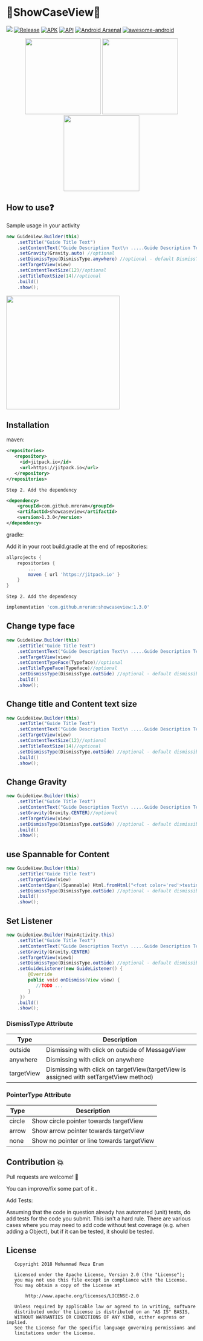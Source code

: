 # :flashlight:ShowCaseView:flashlight:
[![](https://jitpack.io/v/TKshadow018/ShowCaseView.svg)](https://jitpack.io/#TKshadow018/ShowCaseView)
[![Release](https://jitpack.io/v/mreram/ShowCaseView.svg)](https://jitpack.io/#mreram/ShowCaseView)
[![APK](https://img.shields.io/badge/APK-Demo-brightgreen.svg)](https://github.com/mreram/ShowCaseView/raw/master/demo-flatShowCaseView.apk)
[![API](https://img.shields.io/badge/API-11%2B-brightgreen.svg?style=flat)](https://android-arsenal.com/api?level=11) [![Android Arsenal](https://img.shields.io/badge/Android%20Arsenal-FlatShowCaseView-brightgreen.svg?style=flat)](https://android-arsenal.com/details/1/6713)
[![awesome-android](https://cdn.rawgit.com/sindresorhus/awesome/d7305f38d29fed78fa85652e3a63e154dd8e8829/media/badge.svg)](https://github.com/JStumpp/awesome-android#gui)

<p align="center">
<img src="./screenshots/Screenshot_2018-01-24-16-41-38.png" width="200"/>
<img src="./screenshots/Screenshot_2018-01-24-16-53-17.png" width="200"/>
<img src="./screenshots/Screenshot_2018-01-24-16-52-03.png" width="200"/>

</p>

## How to use:question:

Sample usage in your activity
```java
new GuideView.Builder(this)
    .setTitle("Guide Title Text")
    .setContentText("Guide Description Text\n .....Guide Description Text\n .....Guide Description Text .....")
    .setGravity(Gravity.auto) //optional
    .setDismissType(DismissType.anywhere) //optional - default DismissType.targetView
    .setTargetView(view)
    .setContentTextSize(12)//optional
    .setTitleTextSize(14)//optional
    .build()
    .show();
```
<img src="./screenshots/sample1.gif" width="300">

## Installation
	
maven:

```xml
<repositories>
   <repository>
     <id>jitpack.io</id>
     <url>https://jitpack.io</url>
   </repository>
</repositories>
```
	Step 2. Add the dependency
```xml
<dependency>
    <groupId>com.github.mreram</groupId>
    <artifactId>showcaseview</artifactId>
    <version>1.3.0</version>
</dependency>
```
gradle:
	
Add it in your root build.gradle at the end of repositories:
```groovy	
allprojects {
	repositories {
		...
		maven { url 'https://jitpack.io' }
	}
}
```	
	Step 2. Add the dependency
```groovy	
implementation 'com.github.mreram:showcaseview:1.3.0'
```
## Change type face
```java
new GuideView.Builder(this)
    .setTitle("Guide Title Text")
    .setContentText("Guide Description Text\n .....Guide Description Text\n .....Guide Description Text .....")
    .setTargetView(view)
    .setContentTypeFace(Typeface)//optional
    .setTitleTypeFace(Typeface)//optional
    .setDismissType(DismissType.outSide) //optional - default dismissible by TargetView
    .build()
    .show();
```

## Change title and Content text size

```java
new GuideView.Builder(this)
    .setTitle("Guide Title Text")
    .setContentText("Guide Description Text\n .....Guide Description Text\n .....Guide Description Text .....")
    .setTargetView(view)
    .setContentTextSize(12)//optional
    .setTitleTextSize(14)//optional
    .setDismissType(DismissType.outSide) //optional - default dismissible by TargetView
    .build()
    .show();
```	
## Change Gravity

```java
new GuideView.Builder(this)
    .setTitle("Guide Title Text")
    .setContentText("Guide Description Text\n .....Guide Description Text\n .....Guide Description Text .....")
    .setGravity(Gravity.CENTER)//optional
    .setTargetView(view) 
    .setDismissType(DismissType.outSide) //optional - default dismissible by TargetView
    .build()
    .show();
```     
	     
## use Spannable for Content
```java	
new GuideView.Builder(this)
    .setTitle("Guide Title Text")
    .setTargetView(view)
    .setContentSpan((Spannable) Html.fromHtml("<font color='red'>testing spannable</p>"))
    .setDismissType(DismissType.outSide) //optional - default dismissible by TargetView
    .build()
    .show();
```

## Set Listener 
```java	
new GuideView.Builder(MainActivity.this)
    .setTitle("Guide Title Text")
    .setContentText("Guide Description Text\n .....Guide Description Text\n .....Guide Description Text .....")
    .setGravity(Gravity.CENTER)
    .setTargetView(view1)
    .setDismissType(DismissType.outSide) //optional - default dismissible by TargetView
    .setGuideListener(new GuideListener() {
        @Override
        public void onDismiss(View view) {
           //TODO ...
        }
     })
    .build()
    .show();
```

### DismissType Attribute

| Type | Description |
| ------ | ------ |
| outside | Dismissing with click on outside of MessageView |
| anywhere | Dismissing with click on anywhere |
| targetView | Dismissing with click on targetView(targetView is assigned with setTargetView method) |



### PointerType Attribute

| Type | Description |
| ------ | ------ |
| circle | Show circle pointer towards targetView |
| arrow | Show arrow pointer towards targetView |
| none | Show no pointer or line towards targetView |


## Contribution :collision:

Pull requests are welcome! :clap:

You can improve/fix some part of it .

Add Tests:

Assuming that the code in question already has automated (unit) tests, do add tests for the code you submit.
This isn't a hard rule. There are various cases where you may need to add code without test coverage (e.g. when adding a Object), but if it can be tested, it should be tested.


## License
```
   Copyright 2018 Mohammad Reza Eram

   Licensed under the Apache License, Version 2.0 (the "License");
   you may not use this file except in compliance with the License.
   You may obtain a copy of the License at

       http://www.apache.org/licenses/LICENSE-2.0

   Unless required by applicable law or agreed to in writing, software
   distributed under the License is distributed on an "AS IS" BASIS,
   WITHOUT WARRANTIES OR CONDITIONS OF ANY KIND, either express or implied.
   See the License for the specific language governing permissions and
   limitations under the License.
   
   
